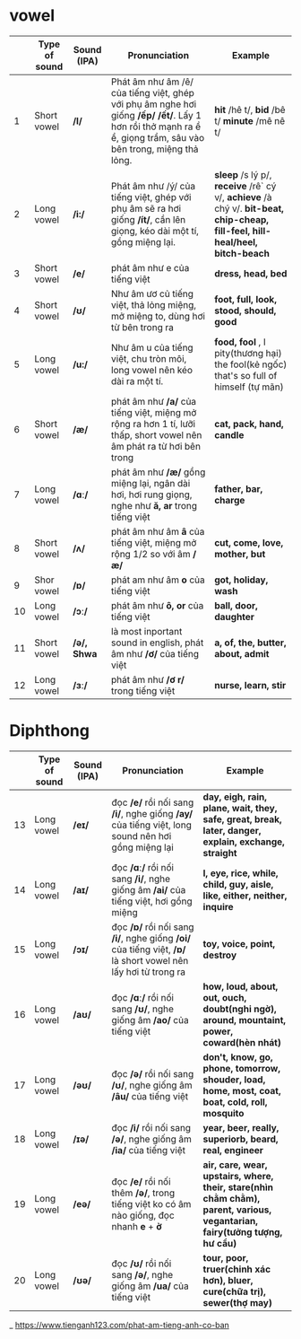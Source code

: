 # vowel

| | Type of sound | Sound (IPA)      |      Pronunciation | Example |
|--- | ------        | ----------  |-------------     |------  |      
|1 | Short vowel| **/I/**| Phát âm như âm /ê/ của tiếng việt, ghép với phụ âm nghe hơi giống **/ếp/ /ết/**. Lấy 1 hơn rồi thở mạnh ra ề ề, giọng trầm, sâu vào bên trong, miệng thả lỏng.| **hit** /hê t/, **bid** /bê t/ **minute** /mê nê t/|
|2| Long vowel| **/i:/**| Phát âm như /ý/ của tiếng việt, ghép với phụ âm sẽ ra hơi giống **/ít/**, cần lên giọng, kéo dài một tí, gồng miệng lại.| **sleep** /s lý p/, **receive** /rê` cý v/, **achieve** /à chý v/. **bit-beat, chip-cheap, fill-feel, hill-heal/heel, bitch-beach**|
|3|Short vowel| **/e/**|phát âm như e của tiếng việt|**dress, head, bed**
|4| Short vowel| **/ʊ/**| Như âm ươ củ tiếng việt, thả lỏng miệng, mở miệng to, dùng hơi từ bên trong ra| **foot, full, look, stood, should, good**|
|5| Long vowel| **/u:/**| Như âm u của tiếng việt, chu  tròn môi, long vowel nên kéo dài ra một tí.| **food, fool** , I pity(thương hại) the fool(kẻ ngốc) that's so full of himself (tự mãn)|
|6|Short vowel|**/æ/** |phát âm như **/a/** của tiếng việt, miệng mở rộng ra hơn 1 tí, lưỡi thấp, short vowel nên âm phát ra từ hơi bên trong| **cat, pack, hand, candle**
|7|Long vowel|**/ɑː/**| phát âm như **/æ/** gồng miệng lại, ngân dài hơi, hơi rung giọng, nghe như **ă, ar** trong tiếng việt| **father, bar, charge**
|8|Short vowel|**/ʌ/**| phát âm như âm **â** của tiếng việt, miệng mở rộng 1/2 so với âm **/æ/** |**cut, come, love, mother, but**
|9|Shor vowel|**/ɒ/**| phát am như âm **o** của tiếng việt|**got, holiday, wash**
|10|Long vowel|**/ɔː/**|phát âm như **ô, or**  của tiếng việt|**ball, door, daughter**
|11|Short vowel|**/ə/, Shwa**|là most inportant sound in english, phát âm như **/ơ/** của tiếng việt| **a, of, the, butter, about, admit**
|12|Long vowel|**/ɜː/**|phát âm như **/ơ r/** trong tiếng việt|**nurse, learn, stir**

# Diphthong

| | Type of sound | Sound (IPA)      |      Pronunciation | Example |
|--- | ------        | ----------  |-------------     |------  |      
|13|Long vowel|**/eɪ/**|đọc **/e/** rồi nối sang **/i/**, nghe giống **/ay/** của tiếng việt, long sound nên hơi gồng miệng lại|**day, eigh, rain, plane, wait, they, safe, great, break, later, danger, explain, exchange, straight**|
|14|Long vowel|**/aɪ/**|đọc **/ɑː/** rồi nối sang **/i/**, nghe giống âm **/ai/** của tiếng việt, hơi gồng miệng|**I, eye, rice, while, child, guy, aisle, like, either, neither, inquire**
|15|Long vowel|**/ɔɪ/**|đọc **/ɒ/** rồi nối sang **/i/**, nghe giống **/oi/** của tiếng việt, **/ɒ/** là short vowel nên lấy hơi từ trong ra|**toy, voice, point, destroy**|
|16|Long vowel|**/aʊ/**|đọc **/ɑː/** rồi nối sang **/ʊ/**, nghe giống âm **/ao/** của tiếng việt|**how, loud, about, out, ouch, doubt(nghi ngờ), around, mountaint, power, coward(hèn nhát)**|
|17|Long vowel|**/əʊ/**|đọc **/ə/** rồi nối sang **/ʊ/**, nghe giống âm **/âu/** của tiếng việt|**don't, know, go, phone, tomorrow, shouder, load, home, most, coat, boat, cold, roll, mosquito**|
|18|Long vowel| **/ɪə/**|đọc **/i/** rồi nối sang **/ə/**, nghe giống âm **/ia/** của tiếng việt|**year, beer, really, superiorb, beard, real, engineer**|
|19|Long vowel|**/eə/**|đọc **/e/** rồi nối thêm **/ə/**, trong tiếng việt ko có âm nào giống, đọc nhanh **e** + **ờ**|**air, care, wear, upstairs, where, their, stare(nhìn chằm chằm), parent, various, vegantarian, fairy(tưởng tượng, hư cầu)**|
|20|Long vowel|**/ʊə/**|đọc **/ʊ/** rồi nối sang **/ə/**, nghe giống âm **/ua/** của tiếng việt|**tour, poor, truer(chinh xác hơn), bluer, cure(chữa trị), sewer(thợ may)**|

_ https://www.tienganh123.com/phat-am-tieng-anh-co-ban

